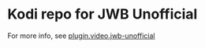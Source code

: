 # Kodi repo for JWB Unofficial

For more info, see [plugin.video.jwb-unofficial](https://github.com/allejok96/plugin.video.jwb-unofficial)

